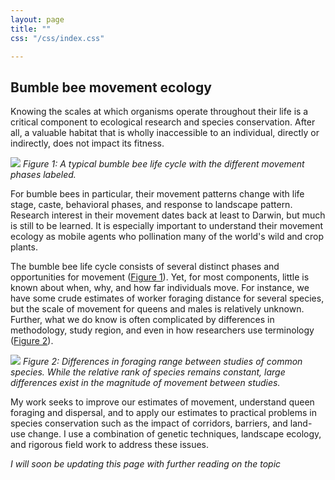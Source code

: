 ```yaml
---
layout: page
title: ""
css: "/css/index.css"

---
```


## Bumble bee movement ecology

Knowing the scales at which organisms operate throughout their life is a critical component to ecological research and species conservation. After all, a valuable habitat that is wholly inaccessible to an individual, directly or indirectly, does not impact its fitness. 

<a id="figure1"></a>
![](../img/figs/lifecycle.png)
*Figure 1: A typical bumble bee life cycle with the different movement phases labeled.*

For bumble bees in particular, their movement patterns change with life stage, caste, behavioral phases, and response to landscape pattern. Research interest in their movement dates back at least to Darwin, but much is still to be learned. It is especially important to understand their movement ecology as mobile agents who pollination many of the world's wild and crop plants. 

The bumble bee life cycle consists of several distinct phases and opportunities for movement  ([Figure 1](#figure1)). Yet, for most components, little is known about when, why, and how far individuals move. For instance, we have some crude estimates of worker foraging distance for several species, but the scale of movement for queens and males is relatively unknown. Further, what we do know is often complicated by differences in methodology, study region, and even in how researchers use terminology ([Figure 2](#figure2)). 

<a id="figure2"></a>
![](../img/figs/studycomp.png)
*Figure 2: Differences in foraging range between studies of common species. While the relative rank of species remains constant, large differences exist in the magnitude of movement between studies.*

My work seeks to improve our estimates of movement, understand queen foraging and dispersal, and to apply our estimates to practical problems in species conservation such as the impact of corridors, barriers, and land-use change. I use a combination of genetic techniques, landscape ecology, and rigorous field work to address these issues. 

*I will soon be updating this page with further reading on the topic*

